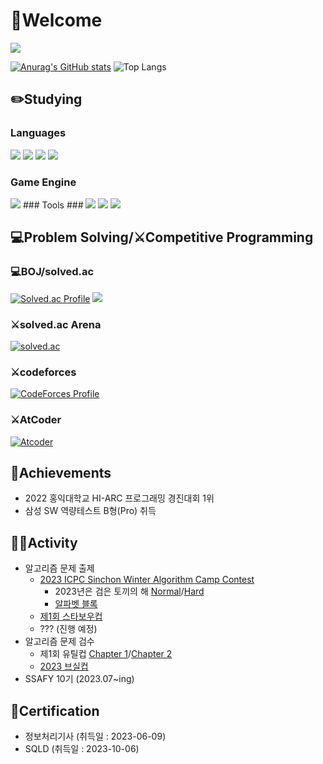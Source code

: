 # 👋Welcome
<a href="https://hits.seeyoufarm.com"><img src="https://hits.seeyoufarm.com/api/count/incr/badge.svg?url=https%3A%2F%2Fgithub.com%2FStarbow-Break%2F&count_bg=%23D39DFF&title_bg=%23555555&icon=micro-dot-blog.svg&icon_color=%23E7E7E7&title=hits&edge_flat=false"/></a>

[![Anurag's GitHub stats](https://github-readme-stats.vercel.app/api?username=Starbow-Break&show_icons=true&theme=nightowl)](https://github.com/anuraghazra/github-readme-stats)
![Top Langs](https://github-readme-stats.vercel.app/api/top-langs/?username=Starbow-Break&layout=compact&theme=onedark&langs_count=4)

## ✏️Studying ##
### Languages ###
<img src="https://img.shields.io/badge/C++-00599C?style=flat-square&logo=cplusplus&logoColor=white"/> <img src="https://img.shields.io/badge/C%23-512BD4?style=flat-square&logo=csharp&logoColor=white"/> <img src="https://img.shields.io/badge/Kotlin-7F52FF?style=flat-square&logo=kotlin&logoColor=white"/> <img src="https://img.shields.io/badge/Python-3776AB?style=flat-square&logo=Python&logoColor=white"/> 
### Game Engine ###
<img src="https://img.shields.io/badge/Unity-#000000?style=flat-square&logo=unity&logoColor=white"/>
### Tools ###
<img src="https://img.shields.io/badge/Visual Studio Code-007ACC?style=flat-square&logo=visualstudiocode&logoColor=white"/> <img src="https://img.shields.io/badge/Git-F05032?style=flat-square&logo=git&logoColor=white"/> <img src="https://img.shields.io/badge/GitHub-181717?style=flat-square&logo=github&logoColor=white"/>

## 💻Problem Solving/⚔️Competitive Programming ##
### 💻BOJ/solved.ac ###
[![Solved.ac Profile](http://mazassumnida.wtf/api/v2/generate_badge?boj=starbow)](https://solved.ac/starbow/) <img src="http://mazandi.herokuapp.com/api?handle=starbow&theme=warm"/>
### ⚔️solved.ac Arena ###
[![solved.ac](https://solvedac.junah.dev/v1/generate_badge?handle=starbow)](https://solved.ac/profile/starbow/arena)

### ⚔️codeforces ###
[![CodeForces Profile](https://cf.leed.at?id=Starbow_Break)](https://codeforces.com/profile/Starbow_Break)
### ⚔️AtCoder ###
[![Atcoder](https://atcoder.junah.dev/v2/generate_badge?name=starbow_break)](https://atcoder.jp/users/starbow_break)

## 🥇Achievements ##
- 2022 홍익대학교 HI-ARC 프로그래밍 경진대회 1위
- 삼성 SW 역량테스트 B형(Pro) 취득

## 👨‍💻Activity ##
- 알고리즘 문제 출제
  - [2023 ICPC Sinchon Winter Algorithm Camp Contest](https://www.acmicpc.net/category/801)
    - 2023년은 검은 토끼의 해 [Normal](https://www.acmicpc.net/problem/27494)/[Hard](https://www.acmicpc.net/problem/29773)
    - [알파벳 블록](https://www.acmicpc.net/problem/27497)
  - [제1회 스타보우컵](https://www.acmicpc.net/category/detail/4047)
  - ??? (진행 예정)
- 알고리즘 문제 검수
  - 제1회 유틸컵 [Chapter 1](https://www.acmicpc.net/category/detail/3675)/[Chapter 2](https://www.acmicpc.net/category/detail/3910) 
  - [2023 브실컵](https://www.acmicpc.net/category/detail/3876)
- SSAFY 10기 (2023.07~ing)

## 📜Certification ##
- 정보처리기사 (취득일 : 2023-06-09)
- SQLD (취득일 : 2023-10-06)
